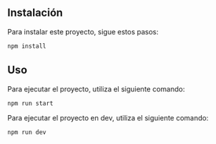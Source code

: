 ## Instalación

Para instalar este proyecto, sigue estos pasos:

```
npm install
```

## Uso

Para ejecutar el proyecto, utiliza el siguiente comando:

```
npm run start
```
Para ejecutar el proyecto en dev, utiliza el siguiente comando:

```
npm run dev
```